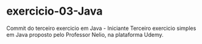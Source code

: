 # exercicio-03-Java
Commit do terceiro exercicio em Java - Iniciante
Terceiro exercicio simples em Java proposto pelo Professor Nelio, na plataforma Udemy.
